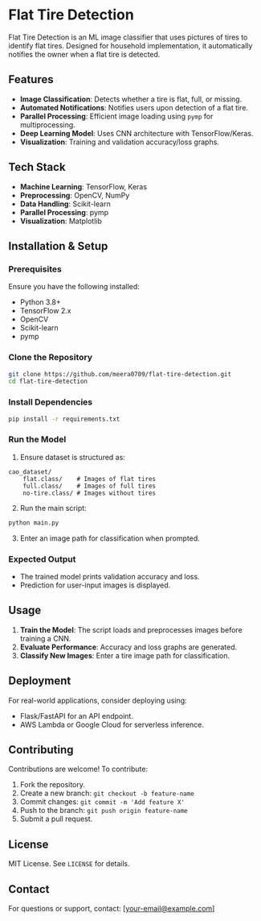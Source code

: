 
# Flat Tire Detection

Flat Tire Detection is an ML image classifier that uses pictures of tires to identify flat tires. Designed for household implementation, it automatically notifies the owner when a flat tire is detected.

## Features
- **Image Classification**: Detects whether a tire is flat, full, or missing.
- **Automated Notifications**: Notifies users upon detection of a flat tire.
- **Parallel Processing**: Efficient image loading using `pymp` for multiprocessing.
- **Deep Learning Model**: Uses CNN architecture with TensorFlow/Keras.
- **Visualization**: Training and validation accuracy/loss graphs.

## Tech Stack
- **Machine Learning**: TensorFlow, Keras
- **Preprocessing**: OpenCV, NumPy
- **Data Handling**: Scikit-learn
- **Parallel Processing**: pymp
- **Visualization**: Matplotlib

## Installation & Setup

### Prerequisites
Ensure you have the following installed:
- Python 3.8+
- TensorFlow 2.x
- OpenCV
- Scikit-learn
- pymp

### Clone the Repository
```sh
git clone https://github.com/meera0709/flat-tire-detection.git
cd flat-tire-detection
```

### Install Dependencies
```sh
pip install -r requirements.txt
```

### Run the Model
1. Ensure dataset is structured as:
```
cao_dataset/
    flat.class/    # Images of flat tires
    full.class/    # Images of full tires
    no-tire.class/ # Images without tires
```
2. Run the main script:
```sh
python main.py
```
3. Enter an image path for classification when prompted.

### Expected Output
- The trained model prints validation accuracy and loss.
- Prediction for user-input images is displayed.

## Usage
1. **Train the Model**: The script loads and preprocesses images before training a CNN.
2. **Evaluate Performance**: Accuracy and loss graphs are generated.
3. **Classify New Images**: Enter a tire image path for classification.

## Deployment
For real-world applications, consider deploying using:
- Flask/FastAPI for an API endpoint.
- AWS Lambda or Google Cloud for serverless inference.

## Contributing
Contributions are welcome! To contribute:
1. Fork the repository.
2. Create a new branch: `git checkout -b feature-name`
3. Commit changes: `git commit -m 'Add feature X'`
4. Push to the branch: `git push origin feature-name`
5. Submit a pull request.

## License
MIT License. See `LICENSE` for details.

## Contact
For questions or support, contact: [your-email@example.com]
```
